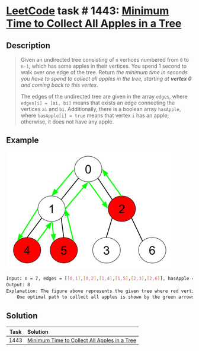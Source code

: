 # [LeetCode][leetcode] task # 1443: [Minimum Time to Collect All Apples in a Tree][task]

Description
-----------

> Given an undirected tree consisting of `n` vertices numbered from `0` to `n-1`,
> which has some apples in their vertices. You spend 1 second to walk over one edge of the tree.
> Return _the minimum time in seconds you have to spend to collect all apples in the tree,
> starting at **vertex 0** and coming back to this vertex_.
> 
> The edges of the undirected tree are given in the array `edges`,
> where `edges[i] = [ai, bi]` means that exists an edge connecting the vertices `ai` and `bi`.
> Additionally, there is a boolean array `hasApple`, where `hasApple[i] = true` means
> that vertex `i` has an apple; otherwise, it does not have any apple.

Example
-------

![tree.png](image/tree.png)

```sh
Input: n = 7, edges = [[0,1],[0,2],[1,4],[1,5],[2,3],[2,6]], hasApple = [false,false,true,false,true,true,false]
Output: 8 
Explanation: The figure above represents the given tree where red vertices have an apple.
    One optimal path to collect all apples is shown by the green arrows.
```

Solution
--------

| Task | Solution                                                 |
|:----:|:---------------------------------------------------------|
| 1443 | [Minimum Time to Collect All Apples in a Tree][solution] |


[leetcode]: <http://leetcode.com/>
[task]: <https://leetcode.com/problems/minimum-time-to-collect-all-apples-in-a-tree/>
[solution]: <https://github.com/wellaxis/praxis-leetcode/blob/main/src/main/java/com/witalis/praxis/leetcode/task/h15/p1443/option/Practice.java>
